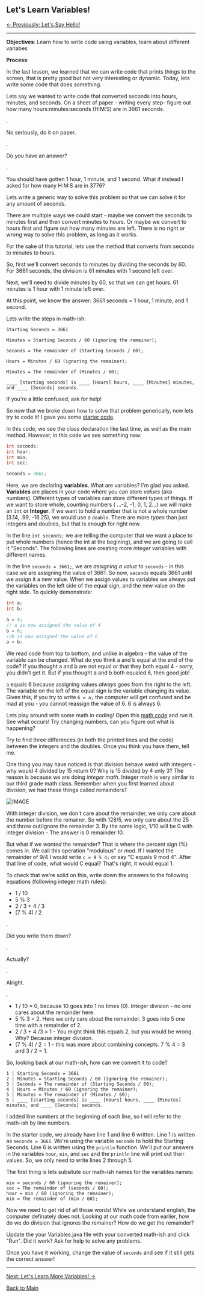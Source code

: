 ## Let's Learn Variables!

[<- Previously: Let's Say Hello!](HelloWorld.md)

----------------------------------------------------------------------------------------

**Objectives**: Learn how to write code using variables, learn about different variabes

**Process**: 

In the last lesson, we learned that we can write code that prints things to the screen, that is pretty good but not very interesting or dynamic. Today, lets write some code that does something. 

Lets say we wanted to write code that converted seconds into hours, minutes, and seconds. On a sheet of paper - writing every step- figure out how many hours:minutes:seconds (H:M:S) are in 3661 seconds.

.

No seriously, do it on paper.

.

Do you have an answer?

.

You should have gotten 1 hour, 1 minute, and 1 second. What if instead I asked for how many H:M:S are in 3776? 

Lets write a generic way to solve this problem so that we can solve it for any amount of seconds.

There are multiple ways we could start - maybe we convert the seconds to minutes first and then convert minutes to hours. Or maybe we convert to hours first and figure out how many minutes are left. There is no right or wrong way to solve this problem, as long as it works. 

For the sake of this tutorial, lets use the method that converts from seconds to minutes to hours.

So, first we'll convert seconds to minutes by dividing the seconds by 60. For 3661 seconds, the division is 61 minutes with 1 second left over.

Next, we'll need to divide minutes by 60, so that we can get hours. 61 minutes is 1 hour with 1 minute left over.

At this point, we know the answer: 3661 seconds = 1 hour, 1 minute, and 1 second.

Lets write the steps in math-ish:
```
Starting Seconds = 3661

Minutes = Starting Seconds / 60 (ignoring the remainer);

Seconds = The remainder of (Starting Seconds / 60);

Hours = Minutes / 60 (ignoring the remainer);

Minutes = The remainder of (Minutes / 60);

____ [starting seconds] is ____ [Hours] hours, ____ [Minutes] minutes, and ____ [Seconds] seconds.
```

If you're a little confused, ask for help!

So now that we broke down how to solve that problem generically, now lets try to code it! I gave you some [starter code](https://raw.githubusercontent.com/Filip3314/LetsLearnProgramming/master/StartingPoints/Variables.java).

In this code, we see the class declaration like last time, as well as the main method. However, in this code we see something new:

``` Java
int seconds;
int hour; 
int min; 
int sec;

seconds = 3661;
```

Here, we are declaring **variables**. What are variables? I'm glad you asked. **Variables** are places in your code where you can store *values* (aka numbers).  Different types of variables can store different types of things. If we want to store whole, counting numbers ( ...-2, -1, 0, 1, 2...) we will make an ```int``` or **Integer**. If we want to hold a number that is not a whole number (3.14, .99, -16.25), we would use a ```double```. There are more *types* than just integers and doubles, but that is enough for right now.



In the line ```int seconds;``` we are telling the computer that we want a place to put whole numbers (hence the int at the begining), and we are going to call it "Seconds". 
The following lines are creating more *integer* variables with different names.

In the line ``` seconds = 3661; ```, we are *assigning a value* to ```seconds``` - in this case we are assigning the value of 3661. So now, ```seconds``` equals 3661 until we assign it a new value. When we assign values to variables we always put the variables on the left side of the equal sign, and the new value on the right side. To quickly demonstrate:

``` Java
int a;
int b;

a = 4;
// a is now assigned the value of 4
b = 6;
//b is now assigned the value of 6
a = b;
```

We read code from top to bottom, and unlike in algebra - the value of the variable can be changed. What do you think a and b equal at the end of the code?
If you thought a and b are not equal or that they both equal 4 - sorry, you didn't get it. But if you thought a and b both equaled 6, then good job!

```a``` equals 6 because assigning values *always* goes from the right to the left. The variable on the left of the equal sign is the variable changing its value. Given this, if you try to write ```6 = a;``` the computer will get confused and be mad at you - you cannot reassign the value of 6. 6 is always 6.

Lets play around with some math in coding! Open this [math code](https://raw.githubusercontent.com/Filip3314/LetsLearnProgramming/master/StartingPoints/Math.java) and run it. See what occurs! Try changing numbers, can you figure out what is happening?

Try to find three differences (in both the printed lines and the code) between the integers and the doubles. Once you think you have them, tell me.

One thing you may have noticed is that division behave weird with integers - why would 4 divided by 15 return 0? Why is 15 divided by 4 only 3? The reason is because we are doing *integer math*. Integer math is very similar to our third grade math class. Remember when you first learned about division, we had these things called remainders? 

![IMAGE](https://dj1hlxw0wr920.cloudfront.net/userfiles/wyzfiles/b410fcc6-7a7b-45a0-81b9-354423866db9.gif)

With integer division, we don't care about the remainder, we only care about the number before the remainer. So with 128/5, we only care about the 25 and throw out/ignore the remainder 3. By the same logic, 1/10 will be 0 with integer division - The answer is 0 remainder 10. 

But what if we *wanted* the remainder? That is where the percent sign (%) comes in. We call this operation "modulous" or *mod*. If I wanted the remainder of 9/4 I would write ```c = 9 % 4;``` or say "C equals 9 mod 4". After that line of code, what would C equal? That's right, it would equal 1. 

To check that we're solid on this, write down the answers to the following equations (following integer math rules):
- 1 / 10
- 5 % 3
- 2 / 3 + 4 / 3
- (7 % 4) / 2

.

Did you write them down?

.

Actually?

.

Alright. 

.

- 1 / 10 = 0, because 10 goes into 1 no times (0). Integer division - no one cares about the remainder here.
- 5 % 3 = 2. Here we only care about the remainder. 3 goes into 5 one time with a remainder of 2.
- 2 / 3 + 4 /3 = 1 - You might think this equals 2, but you would be wrong. Why? Because integer division.
- (7 % 4) / 2 = 1 - this was more about combining concepts. 7 % 4 = 3 and 3 / 2 = 1. 

So, looking back at our math-ish, how can we convert it to code?
```
1 | Starting Seconds = 3661
2 | Minutes = Starting Seconds / 60 (ignoring the remainer);
3 | Seconds = The remainder of (Starting Seconds / 60);
4 | Hours = Minutes / 60 (ignoring the remainer);
5 | Minutes = The remainder of (Minutes / 60);
6 | ____ [starting seconds] is ____ [Hours] hours, ____ [Minutes] minutes, and ____ [Seconds] seconds.
```
I added line numbers at the beginning of each line, so I will refer to the math-ish by line numbers.

In the starter code, we already have line 1 and line 6 written. Line 1 is written as ```seconds = 3661```. We're using the variable ```seconds``` to hold the Starting Seconds. Line 6 is written using the ```println``` function. We'll put our answers in the variables ```hour```, ```min```, and ```sec``` and the ```println``` line will print out their values. So, we only need to write lines 2 through 5.

The first thing is lets subsitute our math-ish names for the variables names:
```
min = seconds / 60 (ignoring the remainer);
sec = The remainder of (seconds / 60);
hour = min / 60 (ignoring the remainer);
min = The remainder of (min / 60);
```
Now we need to get rid of all those words! While we understand english, the computer definately does not. Looking at our math code from earlier, how do we do division that ignores the remainer? How do we get the remainder? 

Update the your Variables.java file with your converted math-ish and click "Run". Did it work? Ask for help to solve any problems. 

Once you have it working, change the value of ```seconds``` and see if it still gets the correct answer!

----------------------------------------------------------------------------------------

[Next: Let's Learn More Variables! ->](MoreVariables.md)

[Back to Main](../../README.md)
